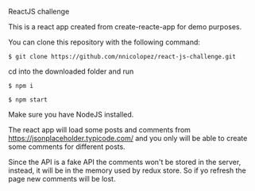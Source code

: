 ReactJS challenge

This is a react app created from create-reacte-app for demo purposes.

You can clone this repository with the following command:

`$ git clone https://github.com/nnicolopez/react-js-challenge.git`

cd into the downloaded folder and run 

`$ npm i`

`$ npm start`

Make sure you have NodeJS installed.

The react app will load some posts and comments from https://jsonplaceholder.typicode.com/ and you only will be able to create some comments for different posts.

Since the API is a fake API the comments won't be stored in the server, instead, it will be in the memory used by redux store. So if yo refresh the page new comments will be lost.

